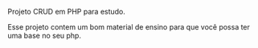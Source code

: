 Projeto CRUD em PHP para estudo.

Esse projeto contem um bom material de ensino para 
que você possa ter uma base no seu php.